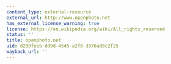 ```yaml
---
content_type: external-resource
external_url: http://www.openphoto.net
has_external_license_warning: true
license: https://en.wikipedia.org/wiki/All_rights_reserved
status: ''
title: openphoto.net
uid: d299feeb-dd9d-4545-a2f8-3376ad8c2f25
wayback_url: ''
---
```

